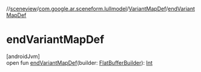 //[sceneview](../../../index.md)/[com.google.ar.sceneform.lullmodel](../index.md)/[VariantMapDef](index.md)/[endVariantMapDef](end-variant-map-def.md)

# endVariantMapDef

[androidJvm]\
open fun [endVariantMapDef](end-variant-map-def.md)(builder: [FlatBufferBuilder](../../com.google.flatbuffers/-flat-buffer-builder/index.md)): [Int](https://kotlinlang.org/api/latest/jvm/stdlib/kotlin/-int/index.html)
